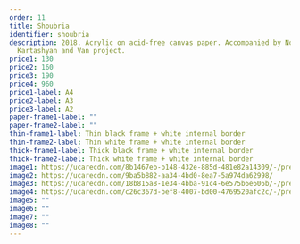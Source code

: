 ```yaml
---
order: 11
title: Shoubria
identifier: shoubria
description: 2018. Acrylic on acid-free canvas paper. Accompanied by Noraryr
  Kartashyan and Van project.
price1: 130
price2: 160
price3: 190
price4: 960
price1-label: A4
price2-label: A3
price3-label: A2
paper-frame1-label: ""
paper-frame2-label: ""
thin-frame1-label: Thin black frame + white internal border
thin-frame2-label: Thin white frame + white internal border
thick-frame1-label: Thick black frame + white internal border
thick-frame2-label: Thick white frame + white internal border
image1: https://ucarecdn.com/8b1467eb-b148-432e-885d-481e82a14309/-/preview/-/enhance/29/-/sharp/7/
image2: https://ucarecdn.com/9ba5b882-aa34-4bd0-8ea7-5a974da62998/
image3: https://ucarecdn.com/18b815a8-1e34-4bba-91c4-6e575b6e606b/-/preview/-/enhance/35/-/sharp/10/
image4: https://ucarecdn.com/c26c367d-bef8-4007-bd00-4769520afc2c/-/preview/-/enhance/46/-/sharp/6/
image5: ""
image6: ""
image7: ""
image8: ""
---
```

